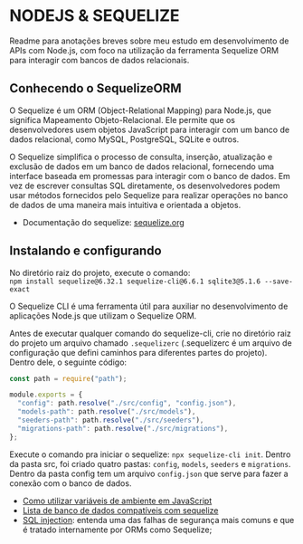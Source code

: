 # NODEJS & SEQUELIZE

Readme para anotações breves sobre meu estudo em desenvolvimento de APIs com Node.js, com foco na utilização da ferramenta Sequelize ORM para interagir com bancos de dados relacionais.

## Conhecendo o SequelizeORM

O Sequelize é um ORM (Object-Relational Mapping) para Node.js, que significa Mapeamento Objeto-Relacional. Ele permite que os desenvolvedores usem objetos JavaScript para interagir com um banco de dados relacional, como MySQL, PostgreSQL, SQLite e outros.

O Sequelize simplifica o processo de consulta, inserção, atualização e exclusão de dados em um banco de dados relacional, fornecendo uma interface baseada em promessas para interagir com o banco de dados. Em vez de escrever consultas SQL diretamente, os desenvolvedores podem usar métodos fornecidos pelo Sequelize para realizar operações no banco de dados de uma maneira mais intuitiva e orientada a objetos.

- Documentação do sequelize: <a href="https://sequelize.org/" target="_blank">sequelize.org</a>

## Instalando e configurando

No diretório raiz do projeto, execute o comando: <br/> `npm install sequelize@6.32.1 sequelize-cli@6.6.1 sqlite3@5.1.6 --save-exact`

O Sequelize CLI é uma ferramenta útil para auxiliar no desenvolvimento de aplicações Node.js que utilizam o Sequelize ORM.

Antes de executar qualquer comando do sequelize-cli, crie no diretório raiz do projeto um arquivo chamado `.sequelizerc` (.sequelizerc é um arquivo de configuração que defini caminhos para diferentes partes do projeto). Dentro dele, o seguinte código:

```javascript
const path = require("path");

module.exports = {
  "config": path.resolve("./src/config", "config.json"),
  "models-path": path.resolve("./src/models"),
  "seeders-path": path.resolve("./src/seeders"),
  "migrations-path": path.resolve("./src/migrations"),
};
```

Execute o comando pra iniciar o sequelize: `npx sequelize-cli init`. Dentro da pasta src, foi criado quatro pastas: `config`, `models`, `seeders` e `migrations`. Dentro da pasta config tem um arquivo `config.json` que serve para fazer a conexão com o banco de dados.

- <a target="_blank" href="https://www.alura.com.br/artigos/dotenv-gerenciando-variaveis-ambiente?_gl=1*z5oqd*_ga*MTMyNjk1NDcyNi4xNzA4NzA2MjY3*_ga_1EPWSW3PCS*MTcxMDk0NTExNC45LjEuMTcxMDk0OTY0OS4wLjAuMA..*_fplc*emxCU1llNEQxUzdUQ1ZSNUtTaUxFSkhXQjdObEYzVm1SeTZDY01xQ2FVWFdTcU82Q3dmN09QR3Y0NmRzJTJGVTElMkZrZzRoc2psOVpENlBnRXZ6SXlnN2NISVZYY2xON1p1JTJCWXFUdUVNQ2duT2dDT242N0tVVG5acHhiaUFCZjVRJTNEJTNE">Como utilizar variáveis de ambiente em JavaScript</a>
- <a href="https://sequelize.org/docs/v6/getting-started/#installing">Lista de banco de dados compatíveis com sequelize</a>
- <a href="https://alura.com.br/artigos/sql-injection-proteja-sua-aplicacao?_gl=1*1dzkyvn*_ga*MTMyNjk1NDcyNi4xNzA4NzA2MjY3*_ga_1EPWSW3PCS*MTcxMDk0NTExNC45LjEuMTcxMDk1MDI3NS4wLjAuMA..*_fplc*emxCU1llNEQxUzdUQ1ZSNUtTaUxFSkhXQjdObEYzVm1SeTZDY01xQ2FVWFdTcU82Q3dmN09QR3Y0NmRzJTJGVTElMkZrZzRoc2psOVpENlBnRXZ6SXlnN2NISVZYY2xON1p1JTJCWXFUdUVNQ2duT2dDT242N0tVVG5acHhiaUFCZjVRJTNEJTNE">SQL injection</a>: entenda uma das falhas de segurança mais comuns e que é tratado internamente por ORMs como Sequelize;